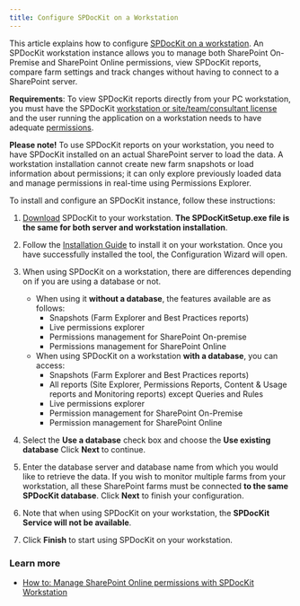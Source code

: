 ```yaml
---
title: Configure SPDocKit on a Workstation
---
```


This article explains how to configure [SPDocKit on a workstation](#internal/blog/spdockit-workstation-license/). An SPDocKit workstation instance allows you to manage both SharePoint On-Premise and SharePoint Online permissions, view SPDocKit reports, compare farm settings and track changes without having to connect to a SharePoint server.

__Requirements__: To view SPDocKit reports directly from your PC workstation, you must have the SPDocKit [workstation or site/team/consultant license](https://www.spdockit.com/orders/) and the user running the application on a workstation needs to have adequate [permissions](#internal/requirements/spdockit-user-permission-requirements/).

__Please note!__ To use SPDocKit reports on your workstation, you need to have SPDocKit installed on an actual SharePoint server to load the data. A workstation installation cannot create new farm snapshots or load information about permissions; it can only explore previously loaded data and manage permissions in real-time using Permissions Explorer.

To install and configure an SPDocKit instance, follow these instructions:

1. [Download](#internal/downloads/) SPDocKit to your workstation. __The SPDocKitSetup.exe file is the same for both server and workstation installation__.

2. Follow the [Installation Guide](#internal/installation/installation-guide/) to install it on your workstation. Once you have successfully installed the tool, the Configuration Wizard will open.

3. When using SPDocKit on a workstation, there are differences depending on if you are using a database or not.
    * When using it __without a database__, the features available are as follows:
        * Snapshots (Farm Explorer and Best Practices reports)
        * Live permissions explorer
        * Permissions management for SharePoint On-premise
        * Permissions management for SharePoint Online
    * When using SPDocKit on a workstation __with a database__, you can access:
        * Snapshots (Farm Explorer and Best Practices reports)
        * All reports (Site Explorer, Permissions Reports, Content & Usage reports and Monitoring reports) except Queries and Rules
        * Live permissions explorer
        * Permission management for SharePoint On-Premise
        * Permission management for SharePoint Online

4. Select the __Use a database__ check box and choose the __Use existing database__ Click __Next__ to continue.

5. Enter the database server and database name from which you would like to retrieve the data. If you wish to monitor multiple farms from your workstation, all these SharePoint farms must be connected __to the same SPDocKit database__. Click __Next__ to finish your configuration.

6. Note that when using SPDocKit on your workstation, the __SPDocKit Service will not be available__.

7. Click __Finish__ to start using SPDocKit on your workstation.

### Learn more
* [How to: Manage SharePoint Online permissions with SPDocKit Workstation](#interal/how-to/sharepoint-online/how-to-manage-sharepoint-online-permissions-with-spdockit-workstation/)
